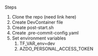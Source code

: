 Steps

1. Clone the repo (need link here)
2. Create DevContainer file
3. Create post-start.sh
4. Create .pre-commit-config.yaml
5. Set environment variables
   1. TF_VAR_env=dev
   2. AZDO_PERSONAL_ACCESS_TOKEN